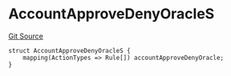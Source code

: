 # AccountApproveDenyOracleS
[Git Source](https://github.com/thrackle-io/tron/blob/703713c2070ab34d0f0fc0114244d5a3fa7ac84a/src/client/token/handler/diamond/RuleStorage.sol)


```solidity
struct AccountApproveDenyOracleS {
    mapping(ActionTypes => Rule[]) accountApproveDenyOracle;
}
```

